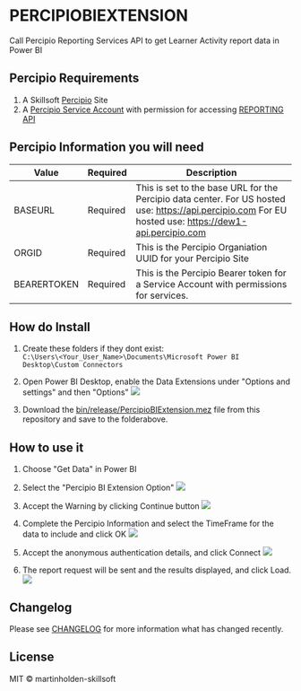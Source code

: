 # PERCIPIOBIEXTENSION
Call Percipio Reporting Services API to get Learner Activity report data in Power BI

## Percipio Requirements
1. A Skillsoft [Percipio](https://www.skillsoft.com/platform-solution/percipio/) Site
1. A [Percipio Service Account](https://documentation.skillsoft.com/en_us/pes/3_services/service_accounts/pes_service_accounts.htm) with permission for accessing [REPORTING API](https://documentation.skillsoft.com/en_us/pes/2_understanding_percipio/rest_api/pes_rest_api.htm)

## Percipio Information you will need

| Value       | Required | Description |
| --------- | -------- | ------------------- |
| BASEURL | Required | This is set to the base URL for the Percipio data center. For US hosted use: https://api.percipio.com For EU hosted use: https://dew1-api.percipio.com |
| ORGID     | Required | This is the Percipio Organiation UUID for your Percipio Site  |
| BEARERTOKEN| Required | This is the Percipio Bearer token for a Service Account with permissions for services. |

## How do Install

1. Create these folders if they dont exist:<br>
```C:\Users\<Your_User_Name>\Documents\Microsoft Power BI Desktop\Custom Connectors```

1. Open Power BI Desktop, enable the Data Extensions under "Options and settings" and then "Options"
![](img/security_settings.png)

1. Download the [bin/release/PercipioBIExtension.mez](bin/release/PercipioBIExtension.mez) file from this repository and save to the folderabove.

## How to use it

1. Choose "Get Data" in Power BI

1. Select the "Percipio BI Extension Option"
![](img/getdata.png)

1. Accept the Warning by clicking Continue button
![](img/warning.png)

1. Complete the Percipio Information and select the TimeFrame for the data to include and click OK
![](img/settings.png)

1. Accept the anonymous authentication details, and click Connect
![](img/auth.png)

1. The report request will be sent and the results displayed, and click Load.
![](img/results.png)


## Changelog

Please see [CHANGELOG](CHANGELOG.md) for more information what has changed recently.

## License

MIT © martinholden-skillsoft
